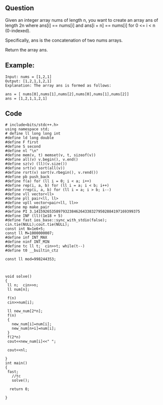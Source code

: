 ## Question

Given an integer array nums of length n, you want to create an array ans of length 2n where ans[i] == nums[i] and ans[i + n] == nums[i] for 0 <= i < n (0-indexed).

Specifically, ans is the concatenation of two nums arrays.

Return the array ans.



## Example:
~~~~~~~~~~~~
Input: nums = [1,2,1]
Output: [1,2,1,1,2,1]
Explanation: The array ans is formed as follows:

ans = [ nums[0],nums[1],nums[2],nums[0],nums[1],nums[2]]
ans = [1,2,1,1,2,1]
~~~~~~~~~~~~

## Code

~~~~~~~~~~~~
# include<bits/stdc++.h>
using namespace std;
# define ll long long int
#define ld long double
#define F first
#define S second
#define nl "\n"
#define mem(v, t) memset(v, t, sizeof(v))
#define all(v) v.begin(), v.end()
#define sz(v) (ll)(v.size())
#define srt(v) sort(all(v))
#define rsrt(v) sort(v.rbegin(), v.rend())
#define pb push_back
#define f(a) for (ll i = 0; i < a; i++)
#define rep(i, a, b) for (ll i = a; i < b; i++)
#define rrep(i, a, b) for (ll i = a; i > b; i--)
#define vll vector<ll>
#define pll pair<ll, ll>
#define vpll vector<pair<ll, ll>>
#define mp make_pair
#define PI 3.141592653589793238462643383279502884197169399375
#define INF (ll)(1e18 + 5)
#define fast ios_base::sync_with_stdio(false); cin.tie(NULL);cout.tie(NULL);
const int N=1e6+5;
const ll M=1000000007;
#define inf INT_MAX
#define ninf INT_MIN
#define tc ll t;  cin>>t; while(t--)
#define t0 __builtin_ctz

const ll mod=998244353;



void solve()
{
 ll n;  cin>>n;
 ll num[n];

 f(n)
 cin>>num[i];

 ll new_num[2*n];
 f(n)
 {
   new_num[i]=num[i];
   new_num[n+i]=num[i];
 }
 f(2*n)
 cout<<new_num[i]<<" ";

 cout<<nl;

}
int main()
{
 fast;
   //tc
   solve();
  
  return 0;
    
}
~~~~~~~~~~~~


